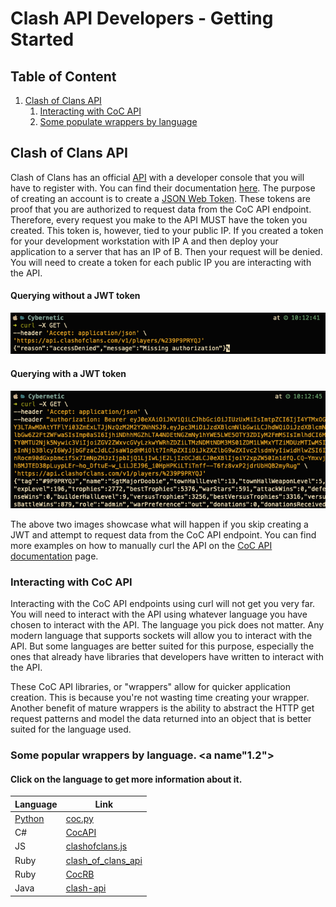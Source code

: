 # Clash API Developers - Getting Started
## Table of Content
1. [Clash of Clans API](#1)
   1. [Interacting with CoC API](#1.1)
   2. [Some populate wrappers by language](#1.2)

## Clash of Clans API <a name="1"></a>
Clash of Clans has an official [API](https://developer.clashofclans.com/#/) with a developer console that you will 
have to register with. You can find their documentation [here](https://developer.clashofclans.com/#/documentation). 
The purpose of creating an account is to create a [JSON Web Token](https://jwt.io/introduction). 
These tokens are proof that you are authorized to request data from the CoC API endpoint. 
Therefore, every request you make to the API MUST have the token you created. 
This token is, however, tied to your public IP. If you created a token for your development workstation with IP A 
and then deploy your application to a server that has an IP of B. Then your request will be denied. 
You will need to create a token for each public IP you are interacting with the API. 

#### Querying without a JWT token
![With not JWT](images/img_getting_started/01_curl_no_jwt.png)
#### Querying with a JWT token
![With JWT](images/img_getting_started/02_curl_with_jwt.png)

The above two images showcase what will happen if you skip creating a JWT and attempt to request data from the 
CoC API endpoint. You can find more examples on how to manually curl the API on the 
[CoC API documentation](https://developer.clashofclans.com/#/documentation) page.

### Interacting with CoC API <a name="1.1"></a>
Interacting with the CoC API endpoints using curl will not get you very far. 
You will need to interact with the API using whatever language you have chosen to interact with the API. 
The language you pick does not matter. Any modern language that supports sockets will allow you to interact with the API. 
But some languages are better suited for this purpose, especially the ones that already have libraries that 
developers have written to interact with the API. 

These CoC API libraries, or "wrappers" allow for quicker application creation. 
This is because you're not wasting time creating your wrapper. 
Another benefit of mature wrappers is the ability to abstract the HTTP get request patterns and model the data 
returned into an object that is better suited for the language used. 

### Some popular wrappers by language. <a name"1.2"></a>
#### Click on the language to get more information about it.
| Language                                                   | Link                                                                 | 
|------------------------------------------------------------|----------------------------------------------------------------------| 
| [Python](getting_started_subdir/getting_started_python.md) | [coc.py](https://github.com/mathsman5133/coc.py)                    | 
| C#                                                         | [CocAPI](https://github.com/devhl-labs/CocApi)                       |
| JS                                                         | [clashofclans.js](https://github.com/clashperk/clashofclans.js)      |
| Ruby                                                       | [clash_of_clans_api](https://github.com/expeehaa/clash_of_clans_api) |
| Ruby                                                       | [CocRB](https://github.com/Lycoon/clash-api)                         |
| Java                                                       | [clash-api](https://github.com/Lycoon/clash-api)                     |

